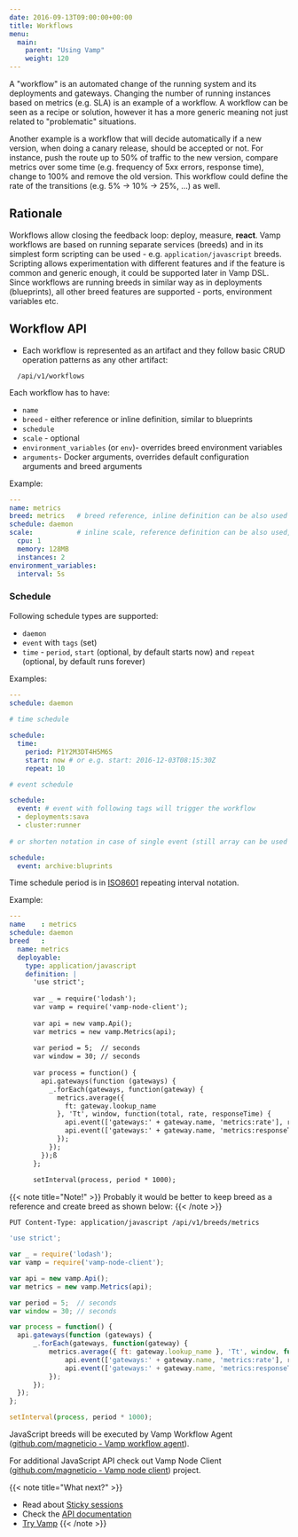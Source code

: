 ```yaml
---
date: 2016-09-13T09:00:00+00:00
title: Workflows
menu:
  main:
    parent: "Using Vamp"
    weight: 120
---
```


A "workflow" is an automated change of the running system and its deployments and gateways. 
Changing the number of running instances based on metrics (e.g. SLA) is an example of a workflow. 
A workflow can be seen as a recipe or solution, however it has a more generic meaning not just related to "problematic" situations.


Another example is a workflow that will decide automatically if a new version, when doing a canary release, should be accepted or not. 
For instance, push the route up to 50% of traffic to the new version, compare metrics over some time (e.g. frequency of 5xx errors, response time), change to 100% and remove the old version. 
This workflow could define the rate of the transitions (e.g. 5% -> 10% -> 25%, ...) as well.

## Rationale

Workflows allow closing the feedback loop: deploy, measure, **react**.
Vamp workflows are based on running separate services (breeds) and in its simplest form scripting can be used - e.g. `application/javascript` breeds. 
Scripting allows experimentation with different features and if the feature is common and generic enough, it could be supported later in Vamp DSL.
Since workflows are running breeds in similar way as in deployments (blueprints), all other breed features are supported - ports, environment variables etc.

## Workflow API

* Each workflow is represented as an artifact and they follow basic CRUD operation patterns as any other artifact:
```
  /api/v1/workflows
```

Each workflow has to have:

 - `name`
 - `breed` - either reference or inline definition, similar to blueprints
 - `schedule` 
 - `scale` - optional
 - `environment_variables` (or `env`)- overrides breed environment variables
 - `arguments`- Docker arguments, overrides default configuration arguments and breed arguments

Example:

```yaml
---
name: metrics
breed: metrics   # breed reference, inline definition can be also used
schedule: daemon
scale:           # inline scale, reference definition can be also used, e.g. scale: small
  cpu: 1
  memory: 128MB
  instances: 2
environment_variables:
  interval: 5s
```

### Schedule

Following schedule types are supported:

- `daemon`
- `event` with `tags` (set)
- `time` - `period`, `start` (optional, by default starts now) and `repeat` (optional, by default runs forever) 

Examples:

```yaml
---
schedule: daemon
  
# time schedule

schedule:
  time:
    period: P1Y2M3DT4H5M6S
    start: now # or e.g. start: 2016-12-03T08:15:30Z
    repeat: 10

# event schedule

schedule:
  event: # event with following tags will trigger the workflow
  - deployments:sava
  - cluster:runner
  
# or shorten notation in case of single event (still array can be used as above)

schedule:
  event: archive:bluprints

```
      
Time schedule period is in [ISO8601](http://en.wikipedia.org/wiki/ISO_8601) repeating interval notation.

Example:

```yaml
---
name    : metrics
schedule: daemon
breed   :
  name: metrics
  deployable:
    type: application/javascript
    definition: |
      'use strict';
      
      var _ = require('lodash');
      var vamp = require('vamp-node-client');
      
      var api = new vamp.Api();
      var metrics = new vamp.Metrics(api);
      
      var period = 5;  // seconds
      var window = 30; // seconds
      
      var process = function() {
        api.gateways(function (gateways) {
          _.forEach(gateways, function(gateway) {
            metrics.average({ 
              ft: gateway.lookup_name 
            }, 'Tt', window, function(total, rate, responseTime) {
              api.event(['gateways:' + gateway.name, 'metrics:rate'], rate);
              api.event(['gateways:' + gateway.name, 'metrics:responseTime'], responseTime);
            });
          });
        });ß
      };
      
      setInterval(process, period * 1000);
```

{{< note title="Note!" >}}
Probably it would be better to keep breed as a reference and create breed as shown below:
{{< /note >}}

```
PUT Content-Type: application/javascript /api/v1/breeds/metrics
```
```javascript
'use strict';

var _ = require('lodash');
var vamp = require('vamp-node-client');

var api = new vamp.Api();
var metrics = new vamp.Metrics(api);

var period = 5;  // seconds
var window = 30; // seconds

var process = function() {
  api.gateways(function (gateways) {
      _.forEach(gateways, function(gateway) {
          metrics.average({ ft: gateway.lookup_name }, 'Tt', window, function(total, rate, responseTime) {
              api.event(['gateways:' + gateway.name, 'metrics:rate'], rate);
              api.event(['gateways:' + gateway.name, 'metrics:responseTime'], responseTime);
          });
      });
  });
};

setInterval(process, period * 1000);
```



JavaScript breeds will be executed by Vamp Workflow Agent ([github.com/magneticio - Vamp workflow agent](https://github.com/magneticio/vamp-workflow-agent)).  

For additional JavaScript API check out Vamp Node Client ([github.com/magneticio - Vamp node client](https://github.com/magneticio/vamp-node-client)) project.

{{< note title="What next?" >}}
* Read about [Sticky sessions](/documentation/using-vamp/v0.9.1/sticky-sessions/)
* Check the [API documentation](/documentation/api/api-reference)
* [Try Vamp](/documentation/installation/hello-world)
{{< /note >}}